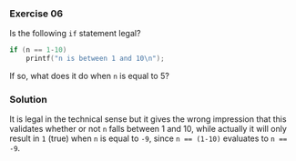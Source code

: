 ### Exercise 06

Is the following `if` statement legal?

```c
if (n == 1-10)
    printf("n is between 1 and 10\n");
```

If so, what does it do when `n` is equal to 5?

### Solution

It is legal in the technical sense but it gives the wrong impression that this
validates whether or not `n` falls between 1 and 10, while actually it will only result in `1` (true)
when `n` is equal to `-9`, since `n == (1-10)` evaluates to `n == -9`.
